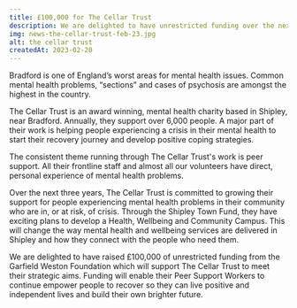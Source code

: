```yaml
---
title: £100,000 for The Cellar Trust
description: We are delighted to have unrestricted funding over the next three years from the Garfield Weston Foundation to support people year with mental health problems in Bradford and surrounding communities who are at risk of crisis.
img: news-the-cellar-trust-feb-23.jpg
alt: the cellar trust
createdAt: 2023-02-20
---
```


Bradford is one of England’s worst areas for mental health issues. Common mental health problems, “sections” and cases of psychosis are amongst the highest in the country.

The Cellar Trust is an award winning, mental health charity based in Shipley, near Bradford. Annually, they support over 6,000 people. A major part of their work is helping people experiencing a crisis in their mental health to start their recovery journey and develop positive coping strategies.

The consistent theme running through The Cellar Trust's work is peer support. All their frontline staff and almost all our volunteers have direct, personal experience of mental health problems.

Over the next three years, The Cellar Trust is committed to growing their support for people experiencing mental health problems in their community who are in, or at risk, of crisis. Through the Shipley Town Fund, they have exciting plans to develop a Health, Wellbeing and Community Campus. This will change the way mental health and wellbeing services are delivered in Shipley and how they connect with the people who need them.

We are delighted to have raised £100,000 of unrestricted funding from the Garfield Weston Foundation which will support The Cellar Trust to meet their strategic aims. Funding will enable their Peer Support Workers to continue empower people to recover so they can live positive and independent lives and build their own brighter future.
